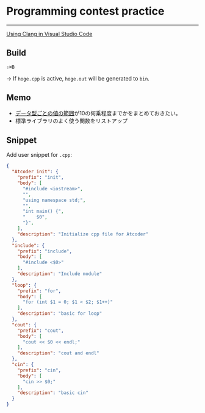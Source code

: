 Programming contest practice
===
---


[Using Clang in Visual Studio Code](https://code.visualstudio.com/docs/cpp/config-clang-mac#_build-helloworldcpp)

## Build
`⇧⌘B`

→ If `hoge.cpp` is active, `hoge.out` will be generated to `bin`.

## Memo
- [データ型ごとの値の範囲](https://docs.microsoft.com/ja-jp/cpp/cpp/data-type-ranges?view=msvc-160)が10の何乗程度までかをまとめておきたい。
- 標準ライブラリのよく使う関数をリストアップ

## Snippet
Add user snippet for `.cpp`:

```json
{
  "Atcoder init": {
    "prefix": "init",
    "body": [
      "#include <iostream>",
      "",
      "using namespace std;",
      "",
      "int main() {",
      "    $0",
      "}",
    ],
    "description": "Initialize cpp file for Atcoder"
  },
  "include": {
    "prefix": "include",
    "body": [
      "#include <$0>"
    ],
    "description": "Include module"
  },
  "loop": {
    "prefix": "for",
    "body": [
      "for (int $1 = 0; $1 < $2; $1++)"
    ],
    "description": "basic for loop"
  },
  "cout": {
    "prefix": "cout",
    "body": [
      "cout << $0 << endl;"
    ],
    "description": "cout and endl"
  },
  "cin": {
    "prefix": "cin",
    "body": [
      "cin >> $0;"
    ],
    "description": "basic cin"
  }
}
```